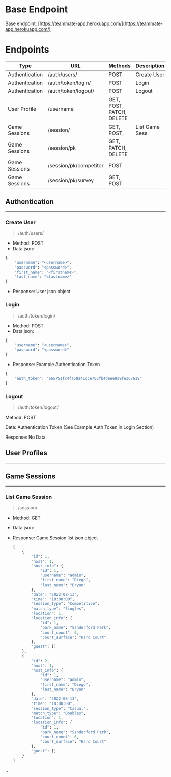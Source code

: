 # Base Endpoint

Base endpoint: [https://teammate-app.herokuapp.com/](https://teammate-app.herokuapp.com/)

# Endpoints
| Type | URL | Methods | Description |
| --- | --- | --- | --- |
| Authentication | /auth/users/ | POST | Create User |
| Authentication | /auth/token/login/ | POST | Login |
| Authentication | /auth/token/logout/ | POST | Logout |
| User Profile | /username | GET, POST, PATCH, DELETE |  |
| Game Sessions | /session/ | GET, POST,  | List Game Sess |
| Game Sessions | /session/pk | GET, PATCH, DELETE |  |
| Game Sessions | /session/pk/competitor | POST |  |
| Game Sessions | /session/pk/survey | GET, POST |  |
## Authentication

---

### Create User

> /auth/users/
> 
- Method: POST
- Data json:

```python
{ 
	"username": "<username>", 
	"password": "<password>",
	"first_name": "<firstname>",
	"last_name": "<lastname>" 
}
```

- Response: User json object

### Login

> /auth/token/login/
> 
- Method: POST
- Data json:

```python
{ 
	"username": "<username>", 
	"password": "<password>" 
}
```

- Response: Example Authentication Token

```python
{
	"auth_token": "a65751fc4fa58a41cce703fb4deee8a9fe367618"
}
```

### Logout

> /auth/token/logout/
> 

Method: POST

Data: Authentication Token (See Example Auth Token in Login Section)

Response: No Data

## User Profiles

---

## Game Sessions

---

### List Game Session

> /session/
> 
- Method: GET
- Data json:
- Response: Game Session list json object
    
    ```python
    [
    	{
    		"id": 1,
    		"host": 1,
    		"host_info": {
    			"id": 1,
    			"username": "admin",
    			"first_name": "Diego",
    			"last_name": "Bryan"
    		},
    		"date": "2022-08-13",
    		"time": "18:00:00",
    		"session_type": "Competitive",
    		"match_type": "Singles",
    		"location": 1,
    		"location_info": {
    			"id": 1,
    			"park_name": "Sanderford Park",
    			"court_count": 6,
    			"court_surface": "Hard Court"
    		},
    		"guest": []
    	},
    	{
    		"id": 2,
    		"host": 1,
    		"host_info": {
    			"id": 1,
    			"username": "admin",
    			"first_name": "Diego",
    			"last_name": "Bryan"
    		},
    		"date": "2022-08-13",
    		"time": "18:00:00",
    		"session_type": "Casual",
    		"match_type": "Doubles",
    		"location": 1,
    		"location_info": {
    			"id": 1,
    			"park_name": "Sanderford Park",
    			"court_count": 6,
    			"court_surface": "Hard Court"
    		},
    		"guest": []
    	}
    ]
    ```
    

..
